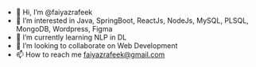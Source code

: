 - 👋 Hi, I’m @faiyazrafeek
- 👀 I’m interested in Java, SpringBoot, ReactJs, NodeJs, MySQL, PLSQL, MongoDB, Wordpress, Figma
- 🌱 I’m currently learning NLP in DL
- 💞️ I’m looking to collaborate on Web Development
- 📫 How to reach me faiyazrafeek@gmail.com

<!---
faiyazrafeek/faiyazrafeek is a ✨ special ✨ repository because its `README.md` (this file) appears on your GitHub profile.
You can click the Preview link to take a look at your changes.
--->
